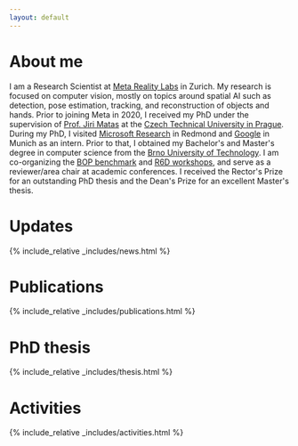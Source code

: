 ```yaml
---
layout: default
---
```



# <span id="about"></span> About me

I am a Research Scientist at [Meta Reality Labs](https://about.fb.com/realitylabs/) in Zurich. My research is focused on computer vision, mostly on topics around spatial AI such as detection, pose estimation, tracking, and reconstruction of objects and hands. Prior to joining Meta in 2020, I received my PhD under the supervision of [Prof. Jiri Matas](https://scholar.google.com/citations?hl=en&user=EJCNY6QAAAAJ) at the [Czech Technical University in Prague](https://fel.cvut.cz/). During my PhD, I visited [Microsoft Research](https://www.microsoft.com/en-us/research/lab/microsoft-research-redmond/) in Redmond and [Google](http://www.stefan-hinterstoisser.com/) in Munich as an intern. Prior to that, I obtained my Bachelor's and Master's degree in computer science from the [Brno University of Technology](https://www.fit.vut.cz/.en). I am co-organizing the [BOP benchmark](https://bop.felk.cvut.cz/) and [R6D workshops](http://cmp.felk.cvut.cz/sixd/workshop_2024/), and serve as a reviewer/area chair at academic conferences. I received the Rector's Prize for an outstanding PhD thesis and the Dean's Prize for an excellent Master's thesis.

<!-- [Link to another page](./another-page.html). -->


# <span id="updates"></span> Updates

{% include_relative _includes/news.html %}


# <span id="publications"></span>Publications

{% include_relative _includes/publications.html %}


# <span id="thesis"></span>PhD thesis

{% include_relative _includes/thesis.html %}


# <span id="activities"></span>Activities

{% include_relative _includes/activities.html %}


